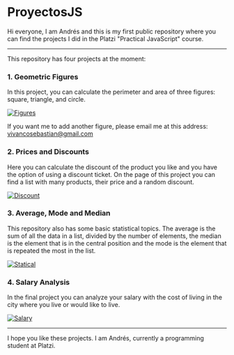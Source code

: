 # ProyectosJS
Hi everyone, I am Andrés and this is my first public repository where you can find the projects I did in the Platzi "Practical JavaScript" course.

------------


This repository has four projects at the moment:
### 1. Geometric Figures
In this project, you can calculate the perimeter and area of ​​three figures: square, triangle, and circle.

[![Figures](https://www.eluniversal.com.mx/sites/default/files/2021/09/29/juego-calamar-triangulo-cuadrado-circulo.jpg "Figures")](http://www.eluniversal.com.mx/sites/default/files/2021/09/29/juego-calamar-triangulo-cuadrado-circulo.jpg "Figures")

If you want me to add another figure, please email me at this address: vivancosebastian@gmail.com

### 2. Prices and Discounts
Here you can calculate the discount of the product you like and you have the option of using a discount ticket. On the page of this project you can find a list with many products, their price and a random discount.

[![Discount](https://www.societicbusinessonline.com/wp-content/uploads/2014/07/descuentos.jpg "Discount")](http://www.societicbusinessonline.com/wp-content/uploads/2014/07/descuentos.jpg "Discount")

### 3. Average, Mode and Median
This repository also has some basic statistical topics. The average is the sum of all the data in a list, divided by the number of elements, the median is the element that is in the central position and the mode is the element that is repeated the most in the list.

[![Statical](https://www.cognodata.com/wp-content/uploads/2019/07/estadistica-descriptiva-e-inferencial.jpg "Statical")](http://www.cognodata.com/wp-content/uploads/2019/07/estadistica-descriptiva-e-inferencial.jpg "Statical")

### 4. 	Salary Analysis 
In the final project you can analyze your salary with the cost of living in the city where you live or would like to live.

[![Salary](https://diferencias.eu/wp-content/uploads/2017/01/Diferencia-entre-costo-y-gasto.jpg "Salary")](http://diferencias.eu/wp-content/uploads/2017/01/Diferencia-entre-costo-y-gasto.jpg "Salary")

------------

I hope you like these projects.
I am Andrés, currently a programming student at Platzi.
